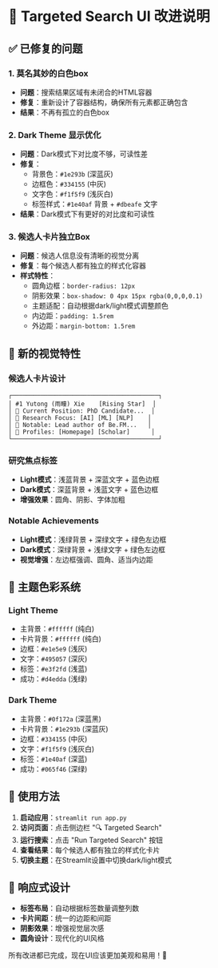 # 🎨 Targeted Search UI 改进说明

## ✅ 已修复的问题

### 1. 莫名其妙的白色box
- **问题**：搜索结果区域有未闭合的HTML容器
- **修复**：重新设计了容器结构，确保所有元素都正确包含
- **结果**：不再有孤立的白色box

### 2. Dark Theme 显示优化
- **问题**：Dark模式下对比度不够，可读性差
- **修复**：
  - 背景色：`#1e293b` (深蓝灰)
  - 边框色：`#334155` (中灰)
  - 文字色：`#f1f5f9` (浅灰白)
  - 标签样式：`#1e40af` 背景 + `#dbeafe` 文字
- **结果**：Dark模式下有更好的对比度和可读性

### 3. 候选人卡片独立Box
- **问题**：候选人信息没有清晰的视觉分离
- **修复**：每个候选人都有独立的样式化容器
- **样式特性**：
  - 圆角边框：`border-radius: 12px`
  - 阴影效果：`box-shadow: 0 4px 15px rgba(0,0,0,0.1)`
  - 主题适配：自动根据dark/light模式调整颜色
  - 内边距：`padding: 1.5rem`
  - 外边距：`margin-bottom: 1.5rem`

## 🎯 新的视觉特性

### 候选人卡片设计
```
┌─────────────────────────────────────────┐
│ #1 Yutong (雨瞳) Xie    [Rising Star]  │
│ 📍 Current Position: PhD Candidate...  │
│ 🔬 Research Focus: [AI] [ML] [NLP]    │
│ 🌟 Notable: Lead author of Be.FM...   │
│ 🔗 Profiles: [Homepage] [Scholar]      │
└─────────────────────────────────────────┘
```

### 研究焦点标签
- **Light模式**：浅蓝背景 + 深蓝文字 + 蓝色边框
- **Dark模式**：深蓝背景 + 浅蓝文字 + 蓝色边框
- **增强效果**：圆角、阴影、字体加粗

### Notable Achievements
- **Light模式**：浅绿背景 + 深绿文字 + 绿色左边框
- **Dark模式**：深绿背景 + 浅绿文字 + 绿色左边框
- **视觉增强**：左边框强调、圆角、适当内边距

## 🌈 主题色彩系统

### Light Theme
- 主背景：`#ffffff` (纯白)
- 卡片背景：`#ffffff` (纯白)
- 边框：`#e1e5e9` (浅灰)
- 文字：`#495057` (深灰)
- 标签：`#e3f2fd` (浅蓝)
- 成功：`#d4edda` (浅绿)

### Dark Theme
- 主背景：`#0f172a` (深蓝黑)
- 卡片背景：`#1e293b` (深蓝灰)
- 边框：`#334155` (中灰)
- 文字：`#f1f5f9` (浅灰白)
- 标签：`#1e40af` (深蓝)
- 成功：`#065f46` (深绿)

## 🚀 使用方法

1. **启动应用**：`streamlit run app.py`
2. **访问页面**：点击侧边栏 "🔍 Targeted Search"
3. **运行搜索**：点击 "Run Targeted Search" 按钮
4. **查看结果**：每个候选人都有独立的样式化卡片
5. **切换主题**：在Streamlit设置中切换dark/light模式

## 📱 响应式设计

- **标签布局**：自动根据标签数量调整列数
- **卡片间距**：统一的边距和间距
- **阴影效果**：增强视觉层次感
- **圆角设计**：现代化的UI风格

所有改进都已完成，现在UI应该更加美观和易用！🎉
